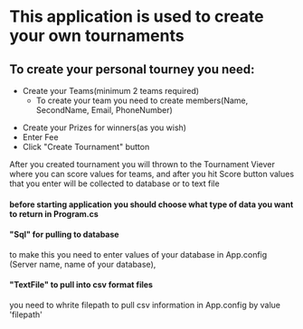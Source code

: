# This application is used to create your own tournaments
## To create your personal tourney you need:
- Create your Teams(minimum 2 teams required)
  - To create your team you need to create members(Name, SecondName, Email, PhoneNumber)
* Create your Prizes for winners(as you wish)
* Enter Fee
* Click "Create Tournament" button


After you created tournament you will thrown to the Tournament Viever where you can score values for teams, and after you hit Score button values that you enter will be collected to database or to text file <h4>before starting application you should choose what type of data you want to return in Program.cs <h4>"Sql" for pulling to database</h4> to make this you need to enter values of your database in App.config (Server name, name of your database), <h4>"TextFile" to pull into csv format files</h4> you need to whrite filepath to pull csv information in App.config by value 'filepath'</h4>
